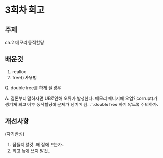 3회차 회고
==========

주제
-----

ch.2 메모리 동적할당

배운것
---------

1. realloc
2. free() 사용법

Q. double free를 하게 될 경우

A. 결론부터 말하자면 UB로인해 오류가 발생한다. 메모리 메니저에 오염?(corrupt)가 생기게 되고 이후 동적할당에 문제가 생기게 됨.
∴double free 하지 않도록 주의하자. 

개선사항
-------

(자기반성)
1. 잠들지 말것..왜 잠에 드는가..
2. 회고 늦게 쓰지 말것..

